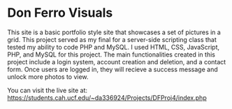 # Don Ferro Visuals
This site is a basic portfolio style site that showcases a set of pictures in a grid. This project served as my final for a server-side scripting class that tested my ability to code PHP and MySQL. I used HTML, CSS, JavaScript, PHP, and MySQL for this project. The main functionalities created in this project include a login system, account creation and deletion, and a contact form. Once users are logged in, they will recieve a success message and unlock more photos to view. 

You can visit the live site at: https://students.cah.ucf.edu/~da336924/Projects/DFProj4/index.php
